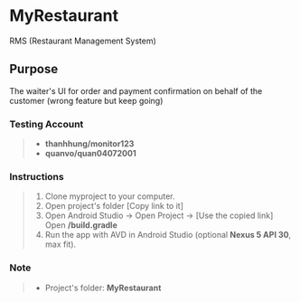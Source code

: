 # MyRestaurant
RMS (Restaurant Management System)

## Purpose
The waiter's UI for order and  payment confirmation on behalf of the customer (wrong feature but keep going)

### Testing Account 
>- **thanhhung/monitor123** 
>- **quanvo/quan04072001** 

### Instructions 
>1. Clone myproject to your computer.
>2.  Open project's folder [Copy link to it]
>3.  Open Android Studio -> Open Project -> [Use the copied link] Open **/build.gradle**
>4. Run the app with AVD in Android Studio (optional **Nexus 5 API 30**, max fit).

 ### Note  
 >- Project's folder:  **MyRestaurant**
